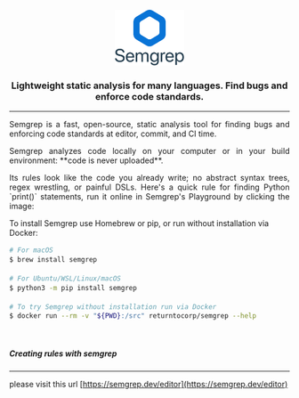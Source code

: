 
<p align="center">
		<a href="https://semgrep.dev">
			<img src="https://raw.githubusercontent.com/returntocorp/semgrep/develop/semgrep.svg" height="100" alt="Semgrep logo"/>
		</a>
</p>
<h3 align="center">
	  Lightweight static analysis for many languages.
	  Find bugs and enforce code standards.
</h3>

---


<p style="text-align: justify; letter-spacing: 0.002em;">
Semgrep is a fast, open-source, static analysis tool for finding bugs and enforcing code standards at editor, commit, and CI time.</p>

<p style="text-align: justify; letter-spacing: 0.002em;">
Semgrep analyzes code locally on your computer or in your build environment: **code is never uploaded**.
</p>

<p style="text-align: justify; letter-spacing: 0.002em;">
Its rules look like the code you already write; no abstract syntax trees, regex wrestling, or painful DSLs. Here's a quick rule for finding Python `print()` statements, run it online in Semgrep's Playground by clicking the image:
</p>
<p style="text-align: justify; letter-spacing: 0.002em;">

To install Semgrep use Homebrew or pip, or run without installation via Docker:
</p>

```sh
# For macOS
$ brew install semgrep

# For Ubuntu/WSL/Linux/macOS
$ python3 -m pip install semgrep

# To try Semgrep without installation run via Docker
$ docker run --rm -v "${PWD}:/src" returntocorp/semgrep --help
```



&nbsp;
##### Creating rules with semgrep
---
please visit this url [https://semgrep.dev/editor](https://semgrep.dev/editor)